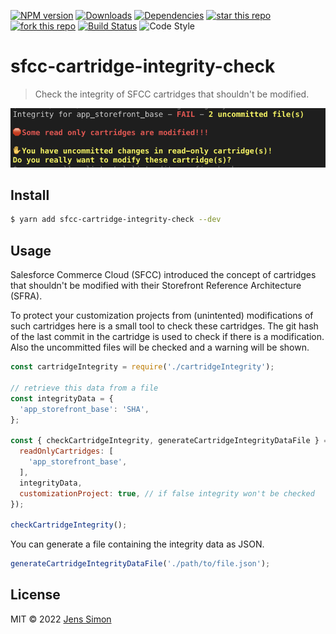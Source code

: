 [![NPM version][npm-image]][npm-url] [![Downloads][npm-downloads-image]][npm-url] [![Dependencies][deps-image]][deps-url] [![star this repo][gh-stars-image]][gh-url] [![fork this repo][gh-forks-image]][gh-url] [![Build Status][travis-image]][travis-url] ![Code Style][codestyle-image]

# sfcc-cartridge-integrity-check

> Check the integrity of SFCC cartridges that shouldn't be modified.

![Screenshot](https://github.com/jenssimon/sfcc-cartridge-integrity-check/raw/master/screenshot.png)

## Install

```sh
$ yarn add sfcc-cartridge-integrity-check --dev
```

## Usage

Salesforce Commerce Cloud (SFCC) introduced the concept of cartridges that shouldn't be modified with their Storefront Reference Architecture (SFRA).

To protect your customization projects from (unintented) modifications of such cartridges here is a small tool to check these cartridges.
The git hash of the last commit in the cartridge is used to check if there is a modification. Also the uncommitted files will be checked and a warning will be shown.

```javascript
const cartridgeIntegrity = require('./cartridgeIntegrity');

// retrieve this data from a file
const integrityData = {
  'app_storefront_base': 'SHA',
};

const { checkCartridgeIntegrity, generateCartridgeIntegrityDataFile } = cartridgeIntegrity({
  readOnlyCartridges: [
    'app_storefront_base',
  ],
  integrityData,
  customizationProject: true, // if false integrity won't be checked
});

checkCartridgeIntegrity();
```

You can generate a file containing the integrity data as JSON.

```javascript
generateCartridgeIntegrityDataFile('./path/to/file.json');
```

## License

MIT © 2022 [Jens Simon](https://github.com/jenssimon)

[npm-url]: https://www.npmjs.com/package/sfcc-cartridge-integrity-check
[npm-image]: https://badgen.net/npm/v/sfcc-cartridge-integrity-check
[npm-downloads-image]: https://badgen.net/npm/dw/sfcc-cartridge-integrity-check

[deps-url]: https://david-dm.org/jenssimon/sfcc-cartridge-integrity-check
[deps-image]: https://badgen.net/david/dep/jenssimon/sfcc-cartridge-integrity-check

[gh-url]: https://github.com/jenssimon/sfcc-cartridge-integrity-check
[gh-stars-image]: https://badgen.net/github/stars/jenssimon/sfcc-cartridge-integrity-check
[gh-forks-image]: https://badgen.net/github/forks/jenssimon/sfcc-cartridge-integrity-check

[travis-url]: https://travis-ci.com/jenssimon/sfcc-cartridge-integrity-check
[travis-image]: https://travis-ci.com/jenssimon/sfcc-cartridge-integrity-check.svg?branch=master

[codestyle-image]: https://badgen.net/badge/code%20style/airbnb/f2a

